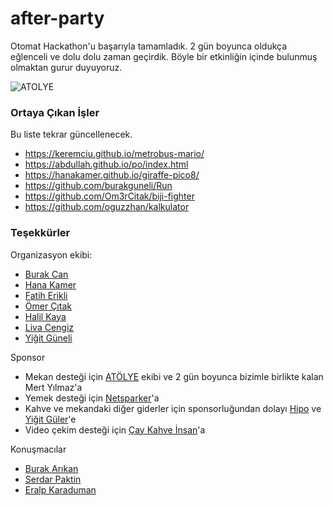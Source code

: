 # after-party

Otomat Hackathon'u başarıyla tamamladık. 2 gün boyunca oldukça eğlenceli ve dolu dolu zaman geçirdik. Böyle bir etkinliğin içinde bulunmuş olmaktan gurur duyuyoruz.

![ATOLYE](https://pbs.twimg.com/media/CxuKZSZXAAESXaN.jpg:large)

### Ortaya Çıkan İşler

Bu liste tekrar güncellenecek.

- <https://keremciu.github.io/metrobus-mario/>
- <https://abdullah.github.io/po/index.html>
- <https://hanakamer.github.io/giraffe-pico8/>
- <https://github.com/burakguneli/Run>
- <https://github.com/Om3rCitak/biji-fighter>
- <https://github.com/oguzzhan/kalkulator>

### Teşekkürler

Organizasyon ekibi:

- [Burak Can](https://twitter.com/neoberg)
- [Hana Kamer](https://twitter.com/terskaplumbaa)
- [Fatih Erikli](https://twitter.com/fthrkl)
- [Ömer Çıtak](https://twitter.com/Om3rCitak)
- [Halil Kaya](https://twitter.com/HalilKaya) 
- [Liva Cengiz](https://twitter.com/ahmetlivacengiz)
- [Yiğit Güneli](https://twitter.com/yiit)

Sponsor 

- Mekan desteği için [ATÖLYE](http://www.atolye.io/en) ekibi ve 2 gün boyunca bizimle birlikte kalan Mert Yılmaz'a
- Yemek desteği için [Netsparker](http://netsparker.com.tr/)'a
- Kahve ve mekandaki diğer giderler için sponsorluğundan dolayı [Hipo](http://hipolabs.com) ve [Yiğit Güler](https://twitter.com/hyigitguler?lang=en)'e
- Video çekim desteği için [Çay Kahve İnsan](http://caykahveinsan.com/)'a

Konuşmacılar
- [Burak Arıkan](http://burak-arikan.com/)
- [Serdar Paktin](https://twitter.com/paktin)
- [Eralp Karaduman](http://eralpkaraduman.com/)
